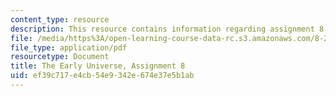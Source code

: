 ```yaml
---
content_type: resource
description: This resource contains information regarding assignment 8.
file: /media/https%3A/open-learning-course-data-rc.s3.amazonaws.com/8-286-the-early-universe-fall-2013/ef39c717e4cb54e9342e674e37e5b1ab_MIT8_286F13_PSet8_supp.pdf
file_type: application/pdf
resourcetype: Document
title: The Early Universe, Assignment 8
uid: ef39c717-e4cb-54e9-342e-674e37e5b1ab
---
```

